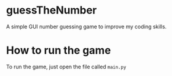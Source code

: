 # guessTheNumber
A simple GUI number guessing game to improve my coding skills.

# How to run the game

To run the game, just open the file called ```main.py```



